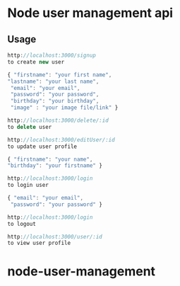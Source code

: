 ﻿# Node user management api

## Usage

```javascript
http://localhost:3000/signup
to create new user

{ "firstname": "your first name", 
"lastname": "your last name",
 "email": "your email", 
 "password": "your password", 
 "birthday": "your birthday", 
 "image" : "your image file/link" }
 ```

```javascript
http://localhost:3000/delete/:id
to delete user
```

```javascript
http://localhost:3000/editUser/:id
to update user profile

{ "firstname": "your name",
"birthday": "your firstname" }
```

```javascript
http://localhost:3000/login
to login user

{ "email": "your email",
 "password": "your password" }
```

```javascript
http://localhost:3000/login 
to logout
```

```javascript
http://localhost:3000/user/:id
to view user profile
```
# node-user-management

